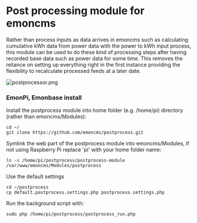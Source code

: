 # Post processing module for emoncms

Rather than process inputs as data arrives in emoncms such as calculating cumulative kWh data from power data with the power to kWh input process, this module can be used to do these kind of processing steps after having recorded base data such as power data for some time. This removes the reliance on setting up everything right in the first instance providing the flexibility to recalculate processed feeds at a later date.

![postprocessor.png](files/postprocessor.png)

### EmonPi, Emonbase install

Install the postprocess module into home folder (e.g. /home/pi) directory (rather than emoncms/Modules):

    cd ~/
    git clone https://github.com/emoncms/postprocess.git

Symlink the web part of the postprocess module into emoncms/Modules, if not using Raspberry Pi replace 'pi' with your home folder name:

    ln -s /home/pi/postprocess/postprocess-module /var/www/emoncms/Modules/postprocess
    
Use the default settings

    cd ~/postprocess 
    cp default.postprocess.settings.php postprocess.settings.php 

Run the background script with:

    sudo php /home/pi/postprocess/postprocess_run.php

